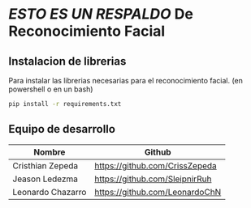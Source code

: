 # *ESTO ES UN RESPALDO* De Reconocimiento Facial

## Instalacion de librerias

Para instalar las librerias necesarias para el reconocimiento facial. (en powershell o en un bash)

```sh
pip install -r requirements.txt
```

## Equipo de desarrollo 


| Nombre | Github |
| ------ | ------ |
| Cristhian Zepeda | https://github.com/CrissZepeda |
| Jeason Ledezma | https://github.com/SleipnirRuh |
| Leonardo Chazarro | https://github.com/LeonardoChN |